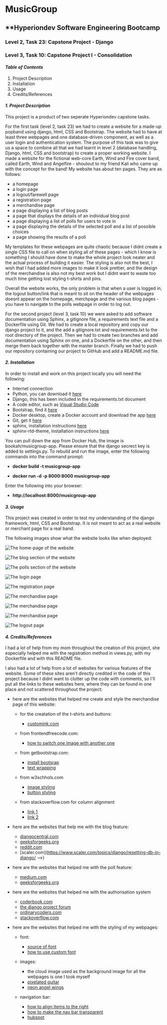 # **MusicGroup**

## **Hyperiondev Software Engineering Bootcamp

### **Level 2, Task 23: Capstone Project - Django** 
### **Level 3, Task 10: Capstone Project I - Consolidation**

#### __*Table of Contents*__
1. Project Description
2. Installation
3. Usage
4. Credits/References 

#### __*1. Project Description*__
This project is a product of two seperate Hyperiondev capstone tasks. 

For the first task (level 2, task 23) we had to create a website for a made-up popband using django, html, CSS and Bootstrap. The website had to have at least three webpages and one database-driven component, as well as a user login and authentication system. The purpose of this task was to give us a space to combine all that we had learnt in level 2 (database handling, Django, html, CSS and bootstrap) to create a proper working website. I made a website for the fictional web-core Earth, Wind and Fire cover band, called Earth, Wind and Angelfire - shoutout to my friend Kali who came up with the concept for the band! My website has about ten pages. They are as follows:
* a homepage
* a login page
* a logout/farewell page
* a registration page
* a merchandise page
* a page displaying a list of blog posts
* a page that displays the details of an individual blog post
* a page displaying a list of polls for users to vote in
* a page displaying the details of the selected poll and a list of possible choices
* a page showing the results of a poll

My templates for these webpages are quite chaotic because I didnt create a single CSS file to call on when styling all of these pages - which I know is something I should have done to make the whole project look neater and the actual process of building it easier. The styling is also not the best, I wish that I had added more images to make it look prettier, and the design of the merchandise is also not my best work but I didnt want to waste too much time getting lost styling t-shirts and pins. 

Overall the website works, the only problem is that when a user is logged in, the logout button/link that is meant to sit on the header of the webpages doesnt appear on the homepage, merchpage and the various blog pages - you have to navigate to the polls webpage in order to log out.

For the second project (level 3, task 10) we were asked to add software documentation using Sphinx, a gitignore file, a requirements text file and a Dockerfile using Git. We had to create a local repository and copy our django project to it, and the add a gitignore.txt and requirements.txt to the root directory of the project. Then we had to create two branches and add documentation using Sphinx on one, and a Dockerfile on the other, and then merge them back together with the master branch. Finally we had to push our repository containing our project to GitHub and add a README.md file.

#### __*2. Installation*__
In order to install and work on this project locally you will need the following:

* Internet connection
* Python, you can download it [here](https://www.python.org/downloads/)
* Django, this has been included in the requirements.txt document
* A code editor, such as [Visual Studio Code](https://code.visualstudio.com/download)
* Bootstrap, find it [here](https://getbootstrap.com/docs/4.4/getting-started/introduction/)
* Docker desktop, create a Docker account and download the app [here](https://www.docker.com/products/docker-desktop/)
* Git, get it [here](https://git-scm.com/downloads)
* sphinx, installation instructions [here](https://www.sphinx-doc.org/en/master/usage/installation.html#windows-other-method)
* sphinx-rtd-theme, installation instructions [here](https://pypi.org/project/sphinx-rtd-theme/)

You can pull down the app from Docker Hub, the image is bookah/musicgroup-app. Please ensure that the django secrect key is added to settings.py. To rebuild and run the image, enter the following commands into the command prompt:
* **docker build -t musicgroup-app** 

* **docker run -d -p 8000:8000 musicgroup-app**

Enter the following into your browser:
* **http://localhost:8000/musicgroup-app** 

#### __*3. Usage*__
This project was created in order to test my understanding of the django framework, html, CSS and Bootstrap. It is not meant to act as a real website or merchant page for a real band. 

The following images show what the website looks like when deployed:

![The home-page of the website](<Screenshot (25).png>)

![The blog section of the website](<Screenshot (26).png>)

![The polls section of the website](<Screenshot (27).png>)

![The login page](<Screenshot (28).png>)

![The registration page](<Screenshot (29).png>)

![The merchandise page](<Screenshot (30).png>)

![The merchandise page](<Screenshot (31).png>)

![The merchandise page](<Screenshot (32).png>)

![The logout page](<Screenshot (35).png>)

#### __*4. Credits/References*__
I had a lot of help from my mom throughout the creation of this project, she especially  helped me with the registration method in views.py, with my Dockerfile and with this README file. 

I also had a lot of help from a lot of websites for various features of the website. Some of these sites aren't directly credited in the code of this project because I didnt want to clutter up the code with comments, so I'll put all the links to these websites here, where they can be found in one place and not scattered throughout the project:

* here are the websites that helped me create and style the merchandise page of this website:
  
  * for the creatation of the t-shirts and buttons:
    * [customink.com](https://www.customink.com/) 

  * from frontendfreecode.com: 
    * [how to switch one image with another one](http://frontendfreecode.com/change-image-on-hover-with-bootstrap)

  * from getbootstrap.com:
    * [install bootsrap](https://getbootstrap.com/docs/3.4/getting-started/-->)
    * [text wrapping](https://getbootstrap.com/docs/5.0/utilities/text/-->)

  * from w3schhols.com
    * [image styling](https://www.w3schools.com/css/css3_images.asp)
    * [button styling](https://www.w3schools.com/css/css3_buttons.asp)

  * from stackoverflow.com for column alignment
    * [link 1](https://stackoverflow.com/questions/74779593/how-can-i-right-align-column-with-text-and-input)
    * [link 2](https://stackoverflow.com/questions/48482944/how-to-fit-an-image-inside-a-bootstrap-3)


* here are the websites that help me with the blog feature:

  * [djangocentral.com](https://djangocentral.com/building-a-blog-application-with-django/-->) 
  * [geeksforgeeks.org](https://www.geeksforgeeks.org/detailview-class-based-views-django/-->)
  * [reddit.com](https://www.reddit.com/r/django/comments/3fdeap/tuple_object_has_no_attribute_default_manager/) 
  * [scaler.com](https://www.scaler.com/topics/django/resetting-db-in-django/ -->)


* here are the websites that helped me with the poll feature:

  * [medium.com](https://medium.com/analytics-vidhya/building-a-simple-poll-system-in-django-part-i-a0bfb4fc3699)
  * [geeksforgeeks.org](https://www.geeksforgeeks.org/voting-system-project-using-django-framework/)  

* here are the websites that helped me with the authorisation system

  * [coderbook.com](https://coderbook.com/@marcus/how-to-restrict-access-with-django-permissions/)
  * [the django project forum](https://forum.djangoproject.com/t/logout-function/2710)
  * [ordinarycoders.com](https://ordinarycoders.com/blog/article/django-user-register-login-logout)
  * [stackoverflow.com](https://stackoverflow.com/questions/69099712/how-to-restrict-pages-in-django-if-login-requiredlogin-url-login-does-no) 

* here are the websites that helped me with the styling of my webpages:

  * font:
    * [source of font](https://www.1001fonts.com/pixel-fonts.html) 
    * [how to use custom font](https://www.wikihow.com/Upload-Your-Own-Fonts-to-HTML-Using-CSS)

  * images:
    * the cloud image used as the background image for all the webpages is one I took myself  
    * [pixelated guitar](https://pixabay.com/illustrations/pixel-mine-art-guitar-music-1562563/) 
    * [neon angel wings](https://unsplash.com/s/photos/angel)
     
  * navigation bar:
    * [how to align items to the right](https://www.geeksforgeeks.org/how-to-align-navbar-items-to-the-right-in-bootstrap-4/)
    * [how to make the nav bar transparent](https://mdbootstrap.com/how-to/bootstrap/navbar-transparent/)
    * [hubspot](https://blog.hubspot.com/website/bootstrap-navbar)
